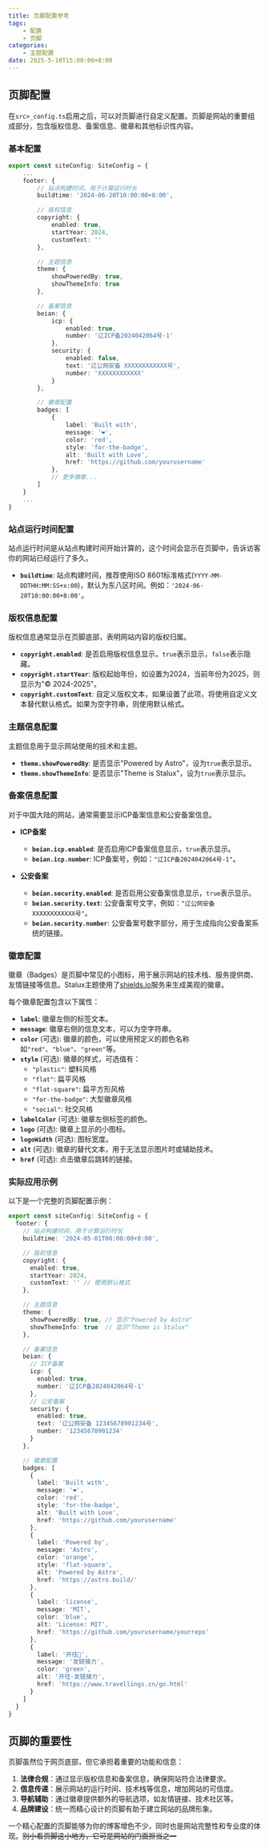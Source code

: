 ```yaml
---
title: 页脚配置参考
tags:
    - 配置
    - 页脚
categories:
    - 主题配置
date: 2025-5-10T15:00:00+8:00
---
```


## 页脚配置

在`src>_config.ts`启用之后，可以对页脚进行自定义配置。页脚是网站的重要组成部分，包含版权信息、备案信息、徽章和其他标识性内容。

### 基本配置

```ts
export const siteConfig: SiteConfig = {    
    ...
    footer: {
        // 站点构建时间，用于计算运行时长
        buildtime: '2024-06-20T10:00:00+8:00',

        // 版权信息
        copyright: {
            enabled: true,
            startYear: 2024,
            customText: ''
        },

        // 主题信息
        theme: {
            showPoweredBy: true,
            showThemeInfo: true
        },

        // 备案信息
        beian: {
            icp: {
                enabled: true,
                number: '辽ICP备2024042064号-1'
            },
            security: {
                enabled: false,
                text: '辽公网安备 XXXXXXXXXXXX号',
                number: 'XXXXXXXXXXXX'
            }
        },

        // 徽章配置
        badges: [
            {
                label: 'Built with',
                message: '❤',
                color: 'red',
                style: 'for-the-badge',
                alt: 'Built with Love',
                href: 'https://github.com/yourusername'
            },
            // 更多徽章...
        ]
    }
    ...
}
```

### 站点运行时间配置

站点运行时间是从站点构建时间开始计算的，这个时间会显示在页脚中，告诉访客你的网站已经运行了多久。

- **`buildtime`**: 站点构建时间，推荐使用ISO 8601标准格式(`YYYY-MM-DDTHH:MM:SS+x:00`)，默认为东八区时间。例如：`'2024-06-20T10:00:00+8:00'`。

### 版权信息配置

版权信息通常显示在页脚底部，表明网站内容的版权归属。

- **`copyright.enabled`**: 是否启用版权信息显示，`true`表示显示，`false`表示隐藏。
- **`copyright.startYear`**: 版权起始年份，如设置为2024，当前年份为2025，则显示为"© 2024-2025"。
- **`copyright.customText`**: 自定义版权文本，如果设置了此项，将使用自定义文本替代默认格式。如果为空字符串，则使用默认格式。

### 主题信息配置

主题信息用于显示网站使用的技术和主题。

- **`theme.showPoweredBy`**: 是否显示"Powered by Astro"，设为`true`表示显示。
- **`theme.showThemeInfo`**: 是否显示"Theme is Stalux"，设为`true`表示显示。

### 备案信息配置

对于中国大陆的网站，通常需要显示ICP备案信息和公安备案信息。

- **ICP备案**
  - **`beian.icp.enabled`**: 是否启用ICP备案信息显示，`true`表示显示。
  - **`beian.icp.number`**: ICP备案号，例如：`"辽ICP备2024042064号-1"`。

- **公安备案**
  - **`beian.security.enabled`**: 是否启用公安备案信息显示，`true`表示显示。
  - **`beian.security.text`**: 公安备案号文字，例如：`"辽公网安备 XXXXXXXXXXXX号"`。
  - **`beian.security.number`**: 公安备案号数字部分，用于生成指向公安备案系统的链接。

### 徽章配置

徽章（Badges）是页脚中常见的小图标，用于展示网站的技术栈、服务提供商、友情链接等信息。Stalux主题使用了[shields.io](https://shields.io/)服务来生成美观的徽章。

每个徽章配置包含以下属性：

- **`label`**: 徽章左侧的标签文本。
- **`message`**: 徽章右侧的信息文本，可以为空字符串。
- **`color`** (可选): 徽章的颜色，可以使用预定义的颜色名称如`"red"`、`"blue"`、`"green"`等。
- **`style`** (可选): 徽章的样式，可选值有：
  - `"plastic"`: 塑料风格
  - `"flat"`: 扁平风格
  - `"flat-square"`: 扁平方形风格
  - `"for-the-badge"`: 大型徽章风格
  - `"social"`: 社交风格
- **`labelColor`** (可选): 徽章左侧标签的颜色。
- **`logo`** (可选): 徽章上显示的小图标。
- **`logoWidth`** (可选): 图标宽度。
- **`alt`** (可选): 徽章的替代文本，用于无法显示图片时或辅助技术。
- **`href`** (可选): 点击徽章后跳转的链接。

### 实际应用示例

以下是一个完整的页脚配置示例：

```ts
export const siteConfig: SiteConfig = {
  footer: {
    // 站点构建时间，用于计算运行时长
    buildtime: '2024-05-01T00:00:00+8:00',

    // 版权信息
    copyright: {
      enabled: true,
      startYear: 2024,
      customText: '' // 使用默认格式
    },

    // 主题信息
    theme: {
      showPoweredBy: true, // 显示"Powered by Astro"
      showThemeInfo: true  // 显示"Theme is Stalux"
    },

    // 备案信息
    beian: {
      // ICP备案
      icp: {
        enabled: true,
        number: '辽ICP备2024042064号-1'
      },
      // 公安备案
      security: {
        enabled: true,
        text: '辽公网安备 12345678901234号',
        number: '12345678901234'
      }
    },

    // 徽章配置
    badges: [
      {
        label: 'Built with',
        message: '❤',
        color: 'red',
        style: 'for-the-badge',
        alt: 'Built with Love',
        href: 'https://github.com/yourusername'
      },
      {
        label: 'Powered by',
        message: 'Astro',
        color: 'orange',
        style: 'flat-square',
        alt: 'Powered by Astro',
        href: 'https://astro.build/'
      },
      {
        label: 'license',
        message: 'MIT',
        color: 'blue',
        alt: 'License: MIT',
        href: 'https://github.com/yourusername/yourrepo'
      },
      {
        label: '开往🚆',
        message: '友链接力',
        color: 'green',
        alt: '开往-友链接力',
        href: 'https://www.travellings.cn/go.html'
      }
    ]
  }
}
```

## 页脚的重要性

页脚虽然位于网页底部，但它承担着重要的功能和信息：

1. **法律合规**：通过显示版权信息和备案信息，确保网站符合法律要求。
2. **信息传递**：展示网站的运行时间、技术栈等信息，增加网站的可信度。
3. **导航辅助**：通过徽章提供额外的导航选项，如友情链接、技术社区等。
4. **品牌建设**：统一而精心设计的页脚有助于建立网站的品牌形象。

一个精心配置的页脚能够为你的博客增色不少，同时也是网站完整性和专业度的体现。~~别小看页脚这小地方，它可是网站的门面担当之一~~


